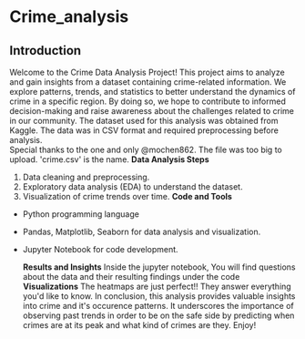 # Crime_analysis
## Introduction

Welcome to the Crime Data Analysis Project! This project aims to analyze and gain insights from a dataset containing crime-related information. We explore patterns, trends, and statistics to better understand the dynamics of crime in a specific region. By doing so, we hope to contribute to informed decision-making and raise awareness about the challenges related to crime in our community.
The dataset used for this analysis was obtained from Kaggle. The data was in CSV format and required preprocessing before analysis.  
Special thanks to the one and only @mochen862.
The file was too big to upload. 'crime.csv' is the name.
**Data Analysis Steps**
1. Data cleaning and preprocessing.
2. Exploratory data analysis (EDA) to understand the dataset.
3. Visualization of crime trends over time.
   **Code and Tools**
- Python programming language
- Pandas, Matplotlib, Seaborn for data analysis and visualization.
- Jupyter Notebook for code development.

  **Results and Insights**
  Inside the jupyter notebook, You will find questions about the data and their resulting findings under the code
  **Visualizations**
  The heatmaps are just perfect!! They answer everything you'd like to know.
  In conclusion, this analysis provides valuable insights into crime and it's occurence patterns. It underscores the importance of observing past trends in order to be on the safe side by predicting when crimes are at its peak and what kind of crimes are they.
  Enjoy!
